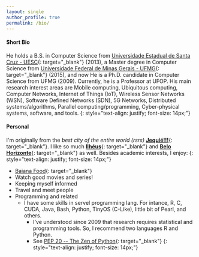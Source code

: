```yaml
---
layout: single
author_profile: true
permalink: /bio/
---
```


#### Short Bio

He holds a B.S. in Computer Science from [Universidade Estadual de Santa Cruz - UESC](http://www.uesc.br/){: target="\_blank"} (2013), a Master degree in Computer Science from [Universidade Federal de Minas Gerais - UFMG](http://www.dcc.ufmg.br/dcc/){: target="\_blank"} (2015), and now He is a Ph.D. candidate in Computer Science from UFMG (2009). Currently, he is a Professor at UFOP. His main research interest areas are Mobile computing, Ubiquitous computing, Computer Networks, Internet of Things (IoT), Wireless Sensor Networks (WSN), Software Defined Networks (SDN), 5G Networks, Distributed systems/algorithms, Parallel computing/programming, Cyber-physical systems, software, and tools.
{: style="text-align: justify; font-size: 14px;"}

<!--
My first experience as a research was there: from june 2009 to octuber 2012 I was among Junior researchs at [NBCGIB-UESC](http://nbcgib.uesc.br/nbcgib/), working on computational modeling, parallel processing (GPU and CPU). Then, I received a Bachelor degree at [Universidade Estadual de Santa Cruz - UESC](http://www.uesc.br) on November 2012.
{: style="text-align: justify; font-size: 14px;"}

I received Master degree at [DCC-UFMG](http://www.dcc.ufmg.br/dcc/) on March, 2015. The main research focus was wireless sensor networks protocols. My mentors were [Luiz F. M. Vieira](http://homepages.dcc.ufmg.br/~lfvieira/) and [Marcos A. M. Vieira](http://homepages.dcc.ufmg.br/~mmvieira/).
{: style="text-align: justify; font-size: 14px;"}
-->
#### Personal

I'm originally from the *best city of the entire world (rsrs)* [**Jequié!!!**](https://pt.wikipedia.org/wiki/Jequi%C3%A9){: target="\_blank"}. I like so much [**Ilhéus**](https://en.wikipedia.org/wiki/Ilh%C3%A9us){: target="\_blank"} and [**Belo Horizonte**](https://en.wikipedia.org/wiki/Belo_Horizonte){: target="\_blank"} as well. Besides academic interests, I enjoy:
{: style="text-align: justify; font-size: 14px;"}

* [Baiana Food](https://pt.wikipedia.org/wiki/Culin%C3%A1ria_da_Bahia){: target="\_blank"}
* Watch good movies and series!
* Keeping myself informed
* Travel and meet people
* Programming and related 
	+ I have some skills in servel programming lang. For intance, R, C, CUDA, Java, Bash, Python, TinyOS (C-Like), little bit of Pearl, and others.
		- I've understood since 2009 that research requires statistical and programming tools. So, I recommend two languages R and Python.
		- See [PEP 20 -- The Zen of Python](https://www.python.org/dev/peps/pep-0020/){: target="\_blank"}
{: style="text-align: justify; font-size: 14px;"}